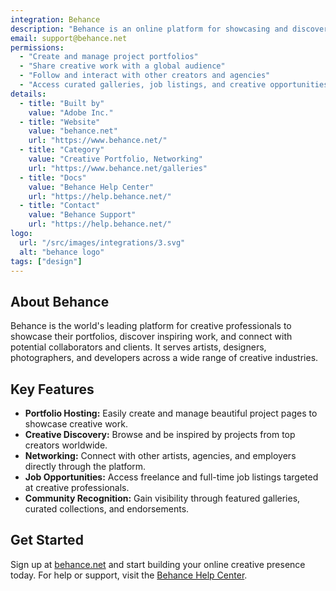 ```yaml
---
integration: Behance
description: "Behance is an online platform for showcasing and discovering creative work, connecting designers, artists, and creative professionals worldwide."
email: support@behance.net
permissions:
  - "Create and manage project portfolios"
  - "Share creative work with a global audience"
  - "Follow and interact with other creators and agencies"
  - "Access curated galleries, job listings, and creative opportunities"
details:
  - title: "Built by"
    value: "Adobe Inc."
  - title: "Website"
    value: "behance.net"
    url: "https://www.behance.net/"
  - title: "Category"
    value: "Creative Portfolio, Networking"
    url: "https://www.behance.net/galleries"
  - title: "Docs"
    value: "Behance Help Center"
    url: "https://help.behance.net/"
  - title: "Contact"
    value: "Behance Support"
    url: "https://help.behance.net/"
logo:
  url: "/src/images/integrations/3.svg"
  alt: "behance logo"
tags: ["design"]
---
```

## About Behance
Behance is the world's leading platform for creative professionals to showcase their portfolios, discover inspiring work, and connect with potential collaborators and clients. It serves artists, designers, photographers, and developers across a wide range of creative industries.
## Key Features
- **Portfolio Hosting:** Easily create and manage beautiful project pages to showcase creative work.
- **Creative Discovery:** Browse and be inspired by projects from top creators worldwide.
- **Networking:** Connect with other artists, agencies, and employers directly through the platform.
- **Job Opportunities:** Access freelance and full-time job listings targeted at creative professionals.
- **Community Recognition:** Gain visibility through featured galleries, curated collections, and endorsements.
## Get Started
Sign up at [behance.net](https://www.behance.net/) and start building your online creative presence today.
For help or support, visit the [Behance Help Center](https://help.behance.net/).
